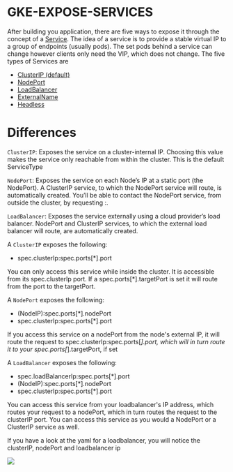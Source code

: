 # GKE-EXPOSE-SERVICES

After building you application, there are five ways to expose it through the concept of a [Service](https://kubernetes.io/docs/concepts/services-networking/service/). The idea of a service is to provide a stable virtual IP to a group of endpoints (usually pods). The set pods behind a service can change however clients only need the VIP, which does not change.
The five types of Services are

- [ClusterIP (default)](https://github.com/DanyLan/GKE-EXPOSE-SERVICES/blob/master/ClusterIP.md)
- [NodePort](https://github.com/DanyLan/GKE-EXPOSE-SERVICES/blob/master/NodePort.md)
- [LoadBalancer](https://github.com/DanyLan/GKE-EXPOSE-SERVICES/blob/master/LoadBalancer.md)
- [ExternalName](https://github.com/DanyLan/GKE-EXPOSE-SERVICES/blob/master/ExternalServices.md)
- [Headless](https://github.com/DanyLan/GKE-EXPOSE-SERVICES/blob/master/Headless.md)

# Differences

`ClusterIP`: Exposes the service on a cluster-internal IP. Choosing this value makes the service only reachable from within the cluster. This is the default ServiceType

`NodePort`: Exposes the service on each Node’s IP at a static port (the NodePort). A ClusterIP service, to which the NodePort service will route, is automatically created. You’ll be able to contact the NodePort service, from outside the cluster, by requesting <NodeIP>:<NodePort>.

`LoadBalancer`: Exposes the service externally using a cloud provider’s load balancer. NodePort and ClusterIP services, to which the external load balancer will route, are automatically created.

A `ClusterIP` exposes the following:

- spec.clusterIp:spec.ports[*].port

You can only access this service while inside the cluster. It is accessible from its spec.clusterIp port. If a spec.ports[*].targetPort is set it will route from the port to the targetPort.

A `NodePort` exposes the following:

- (NodeIP):spec.ports[*].nodePort
- spec.clusterIp:spec.ports[*].port
  
If you access this service on a nodePort from the node's external IP, it will route the request to spec.clusterIp:spec.ports[*].port, which will in turn route it to your spec.ports[*].targetPort, if set

A `LoadBalancer` exposes the following:

- spec.loadBalancerIp:spec.ports[*].port
- (NodeIP):spec.ports[*].nodePort
- spec.clusterIp:spec.ports[*].port
  
You can access this service from your loadbalancer's IP address, which routes your request to a nodePort, which in turn routes the request to the clusterIP port. You can access this service as you would a NodePort or a ClusterIP service as well.

If you have a look at the yaml for a loadbalancer, you will notice the clusterIP, nodePort and loadbalancer ip

![](https://github.com/DanyLan/GKE-EXPOSE-SERVICES/blob/master/lb_yaml.png)



